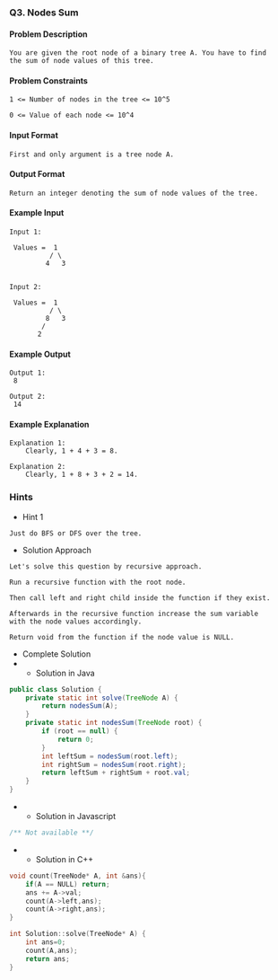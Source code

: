 ### Q3. Nodes Sum
#### Problem Description
```text
You are given the root node of a binary tree A. You have to find 
the sum of node values of this tree.
```
#### Problem Constraints
```text
1 <= Number of nodes in the tree <= 10^5

0 <= Value of each node <= 10^4
```
#### Input Format
```text
First and only argument is a tree node A.
```
#### Output Format
```text
Return an integer denoting the sum of node values of the tree.
```
#### Example Input
```text
Input 1:
 
 Values =  1 
          / \     
         4   3                        


Input 2:

 Values =  1      
          / \     
         8   3                       
        /         
       2                                     
```
#### Example Output
```text
Output 1:
 8 

Output 2:
 14 
```
#### Example Explanation
```text
Explanation 1:
    Clearly, 1 + 4 + 3 = 8.

Explanation 2:
    Clearly, 1 + 8 + 3 + 2 = 14.
```
### Hints
* Hint 1
```text
Just do BFS or DFS over the tree.
```
* Solution Approach
```text
Let's solve this question by recursive approach.

Run a recursive function with the root node.

Then call left and right child inside the function if they exist. 

Afterwards in the recursive function increase the sum variable 
with the node values accordingly.

Return void from the function if the node value is NULL.
```
* Complete Solution
* * Solution in Java
```java
public class Solution {
    private static int solve(TreeNode A) {
        return nodesSum(A);
    }
    private static int nodesSum(TreeNode root) {
        if (root == null) {
            return 0;
        }
        int leftSum = nodesSum(root.left);
        int rightSum = nodesSum(root.right);
        return leftSum + rightSum + root.val;
    }
}
```
* * Solution in Javascript
```javascript
/** Not available **/
```
* * Solution in C++
```cpp
void count(TreeNode* A, int &ans){
    if(A == NULL) return;
    ans += A->val;
    count(A->left,ans);
    count(A->right,ans);
}

int Solution::solve(TreeNode* A) {
    int ans=0;
    count(A,ans);
    return ans;
}
```

